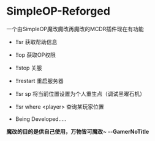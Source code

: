 # SimpleOP-Reforged

一个由SimpleOP魔改魔改再魔改的MCDR插件现在有功能

- !!sr 获取帮助信息

- !!op 获取OP权限
- !!stop 关服
- !!restart 重启服务器
- !!sr sp 将当前位置设置为个人重生点（调试黑曜石机）
- !!sr where \<player\> 查询某玩家位置
- Being Developed.....

**魔改的目的是供自己使用，万物皆可魔改~    --GamerNoTitle**